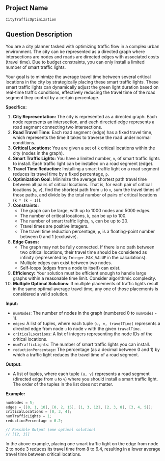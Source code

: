 ## Project Name

`CityTrafficOptimization`

## Question Description

You are a city planner tasked with optimizing traffic flow in a complex urban environment. The city can be represented as a directed graph where intersections are nodes and roads are directed edges with associated costs (travel time). Due to budget constraints, you can only install a limited number of smart traffic lights.

Your goal is to minimize the average travel time between several critical locations in the city by strategically placing these smart traffic lights. These smart traffic lights can dynamically adjust the green light duration based on real-time traffic conditions, effectively reducing the travel time of the road segment they control by a certain percentage.

**Specifics:**

1.  **City Representation:** The city is represented as a directed graph. Each node represents an intersection, and each directed edge represents a road segment connecting two intersections.
2.  **Road Travel Time:** Each road segment (edge) has a fixed travel time, which represents the time it takes to traverse the road under normal conditions.
3.  **Critical Locations:** You are given a set of `k` critical locations within the city (nodes in the graph).
4.  **Smart Traffic Lights:** You have a limited number, `n`, of smart traffic lights to install. Each traffic light can be installed on a road segment (edge).
5.  **Travel Time Reduction:** Installing a smart traffic light on a road segment reduces its travel time by a fixed percentage, `p`.
6.  **Optimization Goal:** Minimize the average shortest path travel time between all pairs of critical locations. That is, for each pair of critical locations (`u`, `v`), find the shortest path from `u` to `v`, sum the travel times of those paths, and divide by the total number of pairs of critical locations (`k * (k - 1)`).
7.  **Constraints:**
    *   The graph can be large, with up to 1000 nodes and 5000 edges.
    *   The number of critical locations, `k`, can be up to 100.
    *   The number of smart traffic lights, `n`, can be up to 20.
    *   Travel times are positive integers.
    *   The travel time reduction percentage, `p`, is a floating-point number between 0 and 1 (exclusive).
8.  **Edge Cases:**
    *   The graph may not be fully connected. If there is no path between two critical locations, their travel time should be considered as infinity (represented by `Integer.MAX_VALUE` in the calculations).
    *   Multiple edges can exist between two nodes.
    *   Self-loops (edges from a node to itself) can exist.
9. **Efficiency:** Your solution must be efficient enough to handle large graphs within a reasonable time limit. Consider algorithmic complexity.
10. **Multiple Optimal Solutions**: If multiple placements of traffic lights result in the same optimal average travel time, any one of those placements is considered a valid solution.

**Input:**

*   `numNodes`: The number of nodes in the graph (numbered 0 to `numNodes` - 1).
*   `edges`: A list of tuples, where each tuple `(u, v, travelTime)` represents a directed edge from node `u` to node `v` with the given `travelTime`.
*   `criticalLocations`: A list of integers representing the node IDs of the critical locations.
*   `numTrafficLights`: The number of smart traffic lights you can install.
*   `reductionPercentage`: The percentage (as a decimal between 0 and 1) by which a traffic light reduces the travel time of a road segment.

**Output:**

*   A list of tuples, where each tuple `(u, v)` represents a road segment (directed edge from `u` to `v`) where you should install a smart traffic light. The order of the tuples in the list does not matter.

**Example:**

```java
numNodes = 5;
edges = [[0, 1, 10], [0, 2, 15], [1, 3, 12], [2, 3, 8], [3, 4, 5]];
criticalLocations = [0, 3, 4];
numTrafficLights = 1;
reductionPercentage = 0.2;

// Possible Output (one optimal solution)
// [[2, 3]]
```

In the above example, placing one smart traffic light on the edge from node 2 to node 3 reduces its travel time from 8 to 6.4, resulting in a lower average travel time between critical locations.
